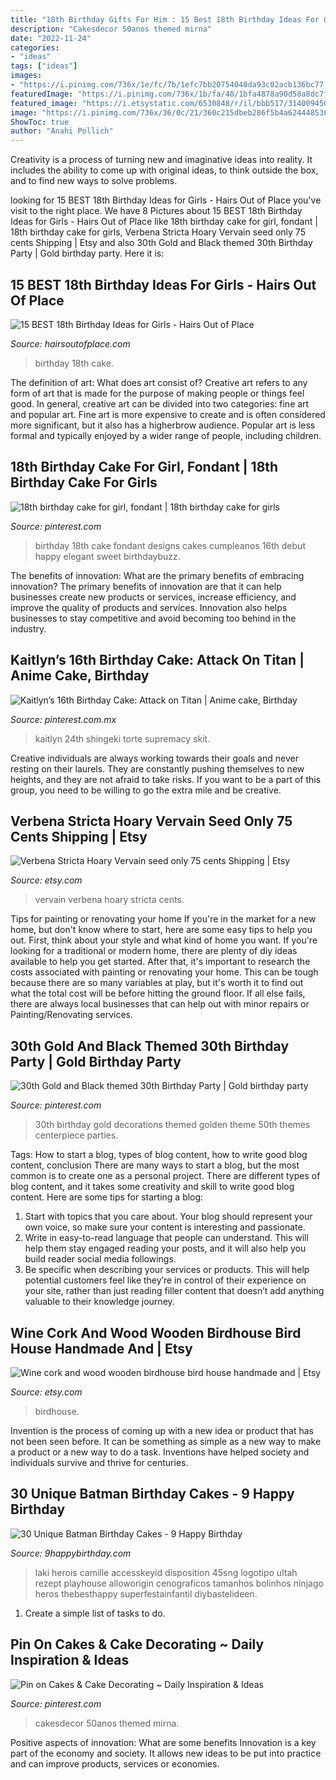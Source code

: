 ```yaml
---
title: "18th Birthday Gifts For Him : 15 Best 18th Birthday Ideas For Girls"
description: "Cakesdecor 50anos themed mirna"
date: "2022-11-24"
categories:
- "ideas"
tags: ["ideas"]
images:
- "https://i.pinimg.com/736x/1e/fc/7b/1efc7bb20754040da93c02acb136bc77.jpg"
featuredImage: "https://i.pinimg.com/736x/1b/fa/48/1bfa4878a90d58a8dc7f67b07a645f4f.jpg"
featured_image: "https://i.etsystatic.com/6530848/r/il/bbb517/3140094503/il_1588xN.3140094503_f6o4.jpg"
image: "https://i.pinimg.com/736x/36/0c/21/360c215dbeb286f5b4a624448536f015.jpg"
ShowToc: true
author: "Anahi Pollich"
---
```



Creativity is a process of turning new and imaginative ideas into reality. It includes the ability to come up with original ideas, to think outside the box, and to find new ways to solve problems.

	

		
looking for 15 BEST 18th Birthday Ideas for Girls - Hairs Out of Place you've visit to the right place. We have 8 Pictures about 15 BEST 18th Birthday Ideas for Girls - Hairs Out of Place like 18th birthday cake for girl, fondant | 18th birthday cake for girls, Verbena Stricta Hoary Vervain seed only 75 cents Shipping | Etsy and also 30th Gold and Black themed 30th Birthday Party | Gold birthday party. Here it is:
		
    
## 15 BEST 18th Birthday Ideas For Girls - Hairs Out Of Place

<img loading=lazy src="https://hairsoutofplace.com/wp-content/uploads/2020/11/birthday-ideas-for-the-best-18th.jpg" onerror="this.onerror=null;this.src='https://tse2.mm.bing.net/th?id=OIP.J42qcAsHv9GbjRxrZiF9mQHaNK&amp;pid=15.1';" alt="15 BEST 18th Birthday Ideas for Girls - Hairs Out of Place">

_Source: hairsoutofplace.com_

>birthday 18th cake. 

	

The definition of art: What does art consist of?
Creative art refers to any form of art that is made for the purpose of making people or things feel good. In general, creative art can be divided into two categories: fine art and popular art. Fine art is more expensive to create and is often considered more significant, but it also has a higherbrow audience. Popular art is less formal and typically enjoyed by a wider range of people, including children.

    
## 18th Birthday Cake For Girl, Fondant | 18th Birthday Cake For Girls

<img loading=lazy src="https://i.pinimg.com/736x/8f/a7/28/8fa728846d6fa9bddc9d0538ae16c183--th-birthday-cake-for-girls-fondant-cakes.jpg" onerror="this.onerror=null;this.src='https://tse1.mm.bing.net/th?id=OIP.4mlCKmVWXrGyEk-fp5n4ugHaJ6&amp;pid=15.1';" alt="18th birthday cake for girl, fondant | 18th birthday cake for girls">

_Source: pinterest.com_

>birthday 18th cake fondant designs cakes cumpleanos 16th debut happy elegant sweet birthdaybuzz. 

	

The benefits of innovation: What are the primary benefits of embracing innovation?
The primary benefits of innovation are that it can help businesses create new products or services, increase efficiency, and improve the quality of products and services. Innovation also helps businesses to stay competitive and avoid becoming too behind in the industry.

    
## Kaitlyn’s 16th Birthday Cake: Attack On Titan | Anime Cake, Birthday

<img loading=lazy src="https://i.pinimg.com/736x/1e/fc/7b/1efc7bb20754040da93c02acb136bc77.jpg" onerror="this.onerror=null;this.src='https://tse2.mm.bing.net/th?id=OIP.g7HtnoY5UuYXTbYYca6OLAHaJ3&amp;pid=15.1';" alt="Kaitlyn’s 16th Birthday Cake: Attack on Titan | Anime cake, Birthday">

_Source: pinterest.com.mx_

>kaitlyn 24th shingeki torte supremacy skit. 

	

Creative individuals are always working towards their goals and never resting on their laurels. They are constantly pushing themselves to new heights, and they are not afraid to take risks. If you want to be a part of this group, you need to be willing to go the extra mile and be creative.

    
## Verbena Stricta Hoary Vervain Seed Only 75 Cents Shipping | Etsy

<img loading=lazy src="https://i.etsystatic.com/12426062/r/il/74b712/2525465608/il_1588xN.2525465608_ctbx.jpg" onerror="this.onerror=null;this.src='https://tse3.mm.bing.net/th?id=OIP.lK5xRRaKoVlUG3vuBPvvdgHaLL&amp;pid=15.1';" alt="Verbena Stricta Hoary Vervain seed only 75 cents Shipping | Etsy">

_Source: etsy.com_

>vervain verbena hoary stricta cents. 

	

Tips for painting or renovating your home
If you're in the market for a new home, but don't know where to start, here are some easy tips to help you out. First, think about your style and what kind of home you want. If you're looking for a traditional or modern home, there are plenty of diy ideas available to help you get started.
After that, it's important to research the costs associated with painting or renovating your home. This can be tough because there are so many variables at play, but it's worth it to find out what the total cost will be before hitting the ground floor. If all else fails, there are always local businesses that can help out with minor repairs or Painting/Renovating services.

    
## 30th Gold And Black Themed 30th Birthday Party | Gold Birthday Party

<img loading=lazy src="https://i.pinimg.com/736x/36/0c/21/360c215dbeb286f5b4a624448536f015.jpg" onerror="this.onerror=null;this.src='https://tse4.mm.bing.net/th?id=OIP.BH4GHHBwEYZddIVGM1sEmwHaJ4&amp;pid=15.1';" alt="30th Gold and Black themed 30th Birthday Party | Gold birthday party">

_Source: pinterest.com_

>30th birthday gold decorations themed golden theme 50th themes centerpiece parties. 

	

Tags: How to start a blog, types of blog content, how to write good blog content, conclusion
There are many ways to start a blog, but the most common is to create one as a personal project. There are different types of blog content, and it takes some creativity and skill to write good blog content. Here are some tips for starting a blog:
1. Start with topics that you care about. Your blog should represent your own voice, so make sure your content is interesting and passionate.
2. Write in easy-to-read language that people can understand. This will help them stay engaged reading your posts, and it will also help you build reader social media followings.
3. Be specific when describing your services or products. This will help potential customers feel like they’re in control of their experience on your site, rather than just reading filler content that doesn’t add anything valuable to their knowledge journey. 

    
## Wine Cork And Wood Wooden Birdhouse Bird House Handmade And | Etsy

<img loading=lazy src="https://i.etsystatic.com/6530848/r/il/bbb517/3140094503/il_1588xN.3140094503_f6o4.jpg" onerror="this.onerror=null;this.src='https://tse3.mm.bing.net/th?id=OIP.2Z3c69YXzBcMLUHgdShaxgHaKr&amp;pid=15.1';" alt="Wine cork and wood wooden birdhouse bird house handmade and | Etsy">

_Source: etsy.com_

>birdhouse. 

	

Invention is the process of coming up with a new idea or product that has not been seen before. It can be something as simple as a new way to make a product or a new way to do a task. Inventions have helped society and individuals survive and thrive for centuries.

    
## 30 Unique Batman Birthday Cakes - 9 Happy Birthday

<img loading=lazy src="https://www.9happybirthday.com/wp-content/uploads/2017/08/batman-cakes-640x961.jpg" onerror="this.onerror=null;this.src='https://tse3.mm.bing.net/th?id=OIP.mXDlCZRtpSnn21hxLFUMBgHaLH&amp;pid=15.1';" alt="30 Unique Batman Birthday Cakes - 9 Happy Birthday">

_Source: 9happybirthday.com_

>laki herois camille accesskeyid disposition 45sng logotipo ultah rezept playhouse alloworigin cenograficos tamanhos bolinhos ninjago heros thebesthappy superfestainfantil diybastelideen. 

	

1. Create a simple list of tasks to do.

    
## Pin On Cakes &amp; Cake Decorating ~ Daily Inspiration &amp; Ideas

<img loading=lazy src="https://i.pinimg.com/736x/1b/fa/48/1bfa4878a90d58a8dc7f67b07a645f4f.jpg" onerror="this.onerror=null;this.src='https://tse1.mm.bing.net/th?id=OIP.m28O6hJstOtjW23-xXR4CwHaJ3&amp;pid=15.1';" alt="Pin on Cakes &amp; Cake Decorating ~ Daily Inspiration &amp; Ideas">

_Source: pinterest.com_

>cakesdecor 50anos themed mirna. 

	

Positive aspects of innovation: What are some benefits
Innovation is a key part of the economy and society. It allows new ideas to be put into practice and can improve products, services or economies.

